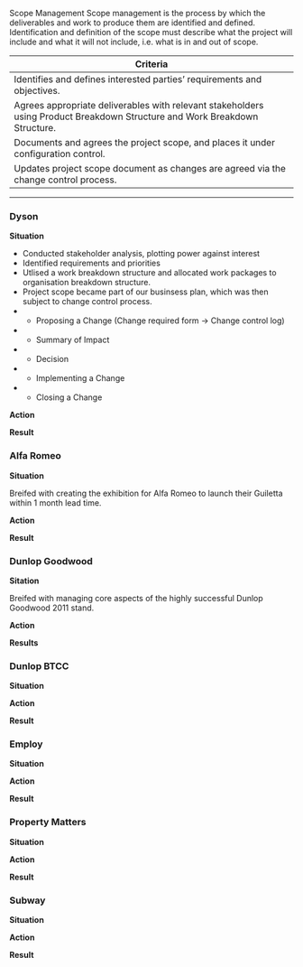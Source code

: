  Scope Management
Scope management is the process by which the deliverables and work to produce them are identified and defined. Identification and definition of the scope must describe what the project will include and what it will not include, i.e. what is in and out of scope.

| Criteria  | 
|------------- | 
|Identifies and defines interested parties’ requirements and objectives.|
|Agrees appropriate deliverables with relevant stakeholders using Product Breakdown Structure and Work Breakdown Structure.|
|Documents and agrees the project scope, and places it under configuration control.|
|Updates project scope document as changes are agreed via the change control process.|

<hr>

### Dyson

**Situation**
- Conducted stakeholder analysis, plotting power against interest
- Identified requirements and priorities
- Utlised a work breakdown structure and allocated work packages to organisation breakdown structure.
- Project scope became part of our businsess plan, which was then subject to change control process.
- - Proposing a Change (Change required form -> Change control log)
- - Summary of Impact
- - Decision
- - Implementing a Change
- - Closing a Change

**Action**

**Result**

### Alfa Romeo

**Situation**

Breifed with creating the exhibition for Alfa Romeo to launch their Guiletta within 1 month lead time.

**Action**


**Result**

### Dunlop Goodwood

**Sitation**

Breifed with managing core aspects of the highly successful Dunlop Goodwood 2011 stand.

**Action**

**Results**

### Dunlop BTCC

**Situation**

**Action**

**Result**

### Employ

**Situation**

**Action**

**Result**

### Property Matters

**Situation**

**Action**

**Result**

### Subway

**Situation**

**Action**

**Result**
